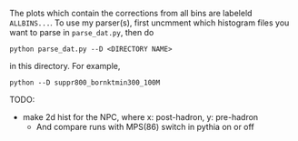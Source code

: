 The plots which contain the corrections from all bins are labeleld `ALLBINS...`. To use my parser(s), first uncmment which histogram files you want to parse in `parse_dat.py`, then do

`python parse_dat.py --D <DIRECTORY NAME>`

in this directory. For example,

`python --D suppr800_bornktmin300_100M`


TODO:
* make 2d hist for the NPC, where x: post-hadron, y: pre-hadron
	* And compare runs with MPS(86) switch in pythia on or off 


